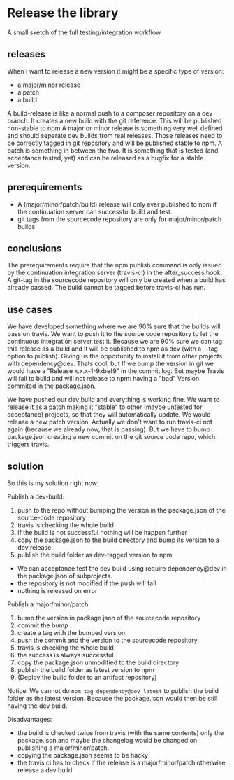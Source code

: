 # Release the library

A small sketch of the full testing/integration workflow

## releases

When I want to release a new version it might be a specific type of version:

  - a major/minor release
  - a patch
  - a build

A build-release is like a normal push to a composer repository on a dev branch. It creates a new build with the git reference. This will be published non-stable to npm
A major or minor release is something very well defined and should seperate dev builds from real releases. Those releases need to be correctly tagged in git repository and will be published stable to npm.
A patch is something in between the two. It is something that is tested (and acceptance tested, yet) and can be released as a bugfix for a stable version.

## prerequirements

  - A (major/minor/patch/build) release will only ever published to npm if the continuation server can successful build and test.
  - git tags from the sourcecode repository are only for major/minor/patch builds

## conclusions  

The prerequirements require that the npm publish command is only issued by the continuation integration server (travis-ci) in the after_success hook.
A git-tag in the sourcecode repository will only be created when a build has already passed. The build cannot be tagged before travis-ci has run.

## use cases

We have developed something where we are 90% sure that the builds will pass on travis. We want to push it to the source code repository to let the continuous integration server test it. 
Because we are 90% sure we can tag this release as a build and it will be published to npm as dev (with a --tag option to publish). Giving us the opportunity to install it from other projects with dependency@dev. Thats cool, but If we bump the version in git we would have a "Release x.x.x-1-9xbef9" in the commit log. But maybe Travis will fail to build and will not release to npm: having a "bad" Version commited in the package.json.

We have pushed our dev build and everything is working fine. We want to release it as a patch making it "stable" to other (maybe untested for acceptance) projects, so that they will automatically update. 
We would release a new patch version. Actually we don't want to run travis-ci not again (because we already now, that is passing). But we have to bump package.json creating a new commit on the git source code repo, which triggers travis.


## solution 

So this is my solution right now:

Publish a dev-build:
  1. push to the repo without bumping the version in the package.json of the source-code repository
  2. travis is checking the whole build
  3. if the build is not successful nothing will be happen further
  4. copy the package.json to the build directory and bump its version to a dev release
  5. publish the build folder as dev-tagged version to npm

  - We can acceptance test the dev build using require dependency@dev in the package.json of subprojects.
  - the repository is not modified if the push will fail
  - nothing is released on error

Publish a major/minor/patch:
  
  1. bump the version in package.json of the sourcecode repository
  2. commit the bump
  3. create a tag with the bumped version
  4. push the commit and the version to the sourcecode repository
  5. travis is checking the whole build
  6. the success is always successful
  7. copy the package.json unmodified to the build directory
  8. publish the build folder as latest version to npm
  9. (Deploy the build folder to an artifact repository)

Notice: We cannot do `npm tag dependency@dev latest` to publish the build folder as the latest version. Because the package.json would then be still having the dev build.

Disadvantages:
  - the build is checked twice from travis (with the same contents) only the package.json and maybe the changelog would be changed on publishing a major/minor/patch.
  - copying the package.json seems to be hacky
  - the travis ci has to check if the release is a major/minor/patch otherwise release a dev build.
